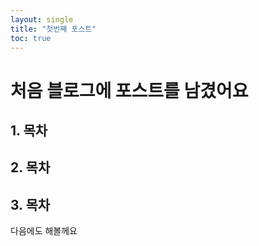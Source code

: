 ```yaml
---
layout: single
title: "첫번째 포스트"
toc: true
---
```


# 처음 블로그에 포스트를 남겼어요
## 1. 목차
## 2. 목차
## 3. 목차
다음에도 해볼께요

